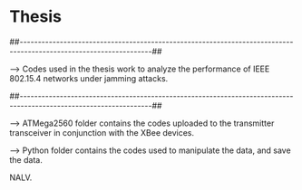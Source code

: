 # Thesis
##------------------------------------------------------------------------------------------------------------------##

--> Codes used in the thesis work to analyze the performance of IEEE 802.15.4 networks under jamming attacks.

##------------------------------------------------------------------------------------------------------------------##


--> ATMega2560 folder contains the codes uploaded to the transmitter transceiver in conjunction with the XBee devices.

--> Python folder contains the codes used to manipulate the data, and save the data.


NALV.

